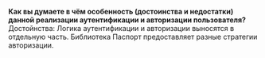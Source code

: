 **Как вы думаете в чём особенность (достоинства и недостатки) данной реализации аутентификации и авторизации пользователя?**
Достойнства: Логика аутентификации и авторизации выносятся в отдельную часть. Библиотека Паспорт предоставляет разные стратегии
авторизации.
